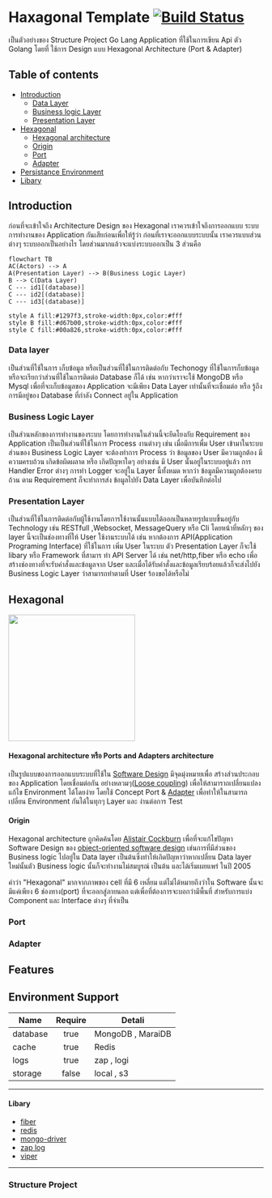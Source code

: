 # **Haxagonal Template** [![Build Status](https://travis-ci.org/joemccann/dillinger.svg?branch=master)](www.google.com)

เป็นตัวอย่างของ Structure Project Go Lang Application ที่ใช้ในการเขียน Api ตัว Golang โดยที่ ใช้การ Design แบบ Hexagonal Architecture (Port & Adapter)

## Table of contents

- [Introduction](#introduction)
  - [Data Layer](#data-layer)
  - [Business logic Layer](#business-logic-layer)
  - [Presentation Layer](#presentation-layer)
- [Hexagonal](#hexagonal)
  - [Hexagonal architecture](#hexagonal-architecture-หรือ-ports-and-adapters-architecture)
  - [Origin](#origin)
  - [Port](#port)
  - [Adapter](#adapter)
- [Persistance Environment](#environment-support)
- [Libary](#libary)

## **Introduction**

ก่อนที่จะเข้าใจถึง Architecture Design ของ Hexagonal เราควรเข้าใจถึงการออกแบบ ระบบการทำงานของ Application กันเสียก่อนเพื่อให้รู้ว่า ก่อนที่เราจะออกแบบระบบนั้น เราควรแบบส่วนต่างๆ ระบบออกเป็นอย่างไร โดยส่วนมากแล้วจะแบ่งระบบออกเป็น 3 ส่วนคือ

```mermaid
flowchart TB
AC(Actors) --> A
A(Presentation Layer) --> B(Business Logic Layer)
B --> C(Data Layer)
C --- id1[(database)]
C --- id2[(database)]
C --- id3[(database)]

style A fill:#1297f3,stroke-width:0px,color:#fff
style B fill:#d67b00,stroke-width:0px,color:#fff
style C fill:#00a826,stroke-width:0px,color:#fff
```

<!-- <h3 style="color:#00a826">Data layer</h3> -->

### **Data layer**

เป็นส่วนที่ใช้ในการ เก็บข้อมูล หรือเป็นส่วนที่ใช้ในการติดต่อกับ Techonogy ที่ใช้ในการก็บข้อมูล หรือจะเรียกว่าส่วนที่ใช้ในการติดต่อ Database ก็ได้ เช่น หากว่าเราจะใช้ MongoDB หรือ Mysql เพื่อที่จะเก็บข้อมูลของ Application จะมีเพียง Data Layer เท่านั้นที่จะเชื่อมต่อ หรือ รู้ถึงการมีอยู่ของ Database ที่กำลัง Connect อยู่ใน Application

<!-- <h3 style="color:#d67b00;margin-top:30px">Business Logic Layer</h3> -->

### **Business Logic Layer**

เป็นส่วนหลักของการทำงานของระบบ โดยการทำงานในส่วนนี้จะยึดโยงกับ Requirement ของ Application เป็นเป็นส่วนที่ใช้ในการ Process งานต่างๆ เช่น เมื่อมีการเพื่ม User เข้ามาในระบบ ส่วนของ Business Logic Layer จะต้องทำการ Process ว่า ข้อมูลของ User มีความถูกต้อง มีความครบถ้วน เกิดข้อผิดผลาด หรือ เกิดปัญหาใดๆ อย่างเช่น มี User นั้นอยู่ในระบบอยู่แล้ว การ Handler Error ต่างๆ การทำ Logger จะอยู่ใน Layer นี้ทั้งหมด หากว่า ข้อมูลมีความถูกต้องครบถ้วน ตาม Requirement ก็จะทำการส่ง ข้อมูลไปยัง Data Layer เพื่อบันทึกต่อไป

<!-- <h3 style="color:#1297f3;margin-top:30px">Presentation Layer</h3> -->

### **Presentation Layer**

เป็นส่วนที่ใช้ในการติดต่อกับผู้ใช้งานโดยการใช้งานนั้นแบบได้ออกเป็นหลายรูปแบบขึ้นอยู่กับ Technology เช่น RESTfull ,Websocket, MessageQuery หรือ Cli โดยหน้าที่หลักๆ ของ layer นี้จะเป็นช่องทางที่ให้ User ใช้งานระบบได้ เช่น หากต้องการ API(Application Programing Interface) ที่ใช้ในการ เพิ่ม User ในระบบ ตัว Presentation Layer ก็จะใช้ libary หรือ Framework ที่สามาร ทำ API Server ได้ เช่น net/http,fiber หรือ echo เพื่อสร้างช่องทางที่จะรับคำสั่งและข้อมูลจาก User และเมื่อได้รับคำสั่งและข้อมูลเรียบร้อยแล้วก็จะส่งไปยัง Business Logic Layer ว่าสามารถทำตามที่ User ร้องขอได้หรือไม่

## **Hexagonal**

<img style="width:250px" src="https://upload.wikimedia.org/wikipedia/commons/thumb/7/75/Hexagonal_Architecture.svg/626px-Hexagonal_Architecture.svg.png"/>

#### **Hexagonal architecture** หรือ **Ports and Adapters architecture**

เป็นรูปแบบของการออกแบบระบบที่ใช้ใน [Software Design](https://en.wikipedia.org/wiki/Software_design) มีจุดมุ่งหมายเพื่อ สร้างส่วนประกอบของ Application โดยเชื่อมต่อกัน อย่างหลวมๆ([Loose coupling](https://en.wikipedia.org/wiki/Loose_coupling)) เพื่อให้สามาราถเปลี่ยนแปลงแก้ไข Environment ได้โดยง่าย โดยใช้ Concept Port & [Adapter](https://en.wikipedia.org/wiki/Adapter_pattern) เพื่อทำให้ในสามารถเปลี่ยน Environment กันได้ในทุกๆ Layer และ ง่านต่อการ Test

#### **Origin**

Hexagonal architecture ถูกคิดค้นโดย [Alistair Cockburn](https://en.wikipedia.org/wiki/Alistair_Cockburn) เพื่อที่จะแก้ไขปัญหา Software Design ของ [object-oriented software design](https://en.wikipedia.org/wiki/Object-oriented_analysis_and_design) เช่นการที่มีส่วนของ Business logic ไปอยู่ใน Data layer เป็นต้นซึ่งทำให้เกิดปัญหาว่าหากเปลี่ยน Data layer ใหม่นั้นตัว Business logic นั้นก็จะทำงานไม่สมบูรณ์ เป็นต้น และได้เริ่มเผยแพร่ ในปี 2005

คำว่า "Hexagonal" มากจากภาพของ cell ที่มี 6 เหลี่ยม แต่ไม่ได้หมายถึงว่าใน Software นั้นจะมีแค่เพียง 6  ช่องทาง(port) ที่จะออกสู่ภายนอก แต่เพื่อที่ต้องการจะบอกว่ามีพื้นที่ สำหรับการแบ่ง Component และ Interface ต่างๆ ที่จำเป็น

### Port

### Adapter

## **Features**

## **Environment Support**

| Name     | Require | Detali            |
| -------- | :-----: | ----------------- |
| database |  true   | MongoDB , MaraiDB |
| cache    |  true   | Redis             |
| logs     |  true   | zap , logi        |
| storage  |  false  | local , s3        |

---

#### Libary

- [fiber](github.com/gofiber/fiber/v2)
- [redis](github.com/go-redis/redis/v9)
- [mongo-driver](go.mongodb.org/mongo-driver)
- [zap log](go.uber.org/zap)
- [viper](github.com/spf13/viper)

---

### Structure Project

<!-- project
│
└─── core
│    └─── models
│    │    └─── pod.go
│    │    └─── adapter.go
│    │
│    └─── repositories
│    │    └─── pod.go
│    │    └─── adapter.go
│    │
│    └─── services
│         └─── pod.go
│         └─── adapter.go
│
└─── common
│    └─── cache
│    │    └─── pod.go
│    │    └─── adapter.go
│    │
│    └─── logs
│    │    └─── pod.go
│    │    └─── adapter.go
│    │
│    └─── storage
│         └─── pod.go
│         └─── adapter.go
│
└─── handler
│    └─── handler.go
│
└─── middlewares
│    └─── moddleware.go
│
└─── docs
│     └─── docs.go
│     └─── swagger.json
│     └─── swagger.yaml
│
└─── README.md
└─── main.go
└─── go.mod -->
